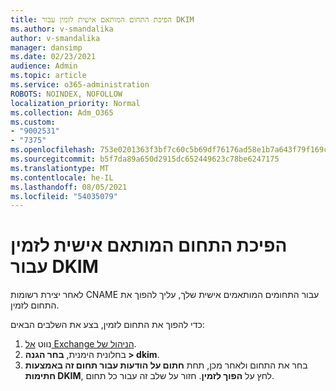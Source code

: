 ```yaml
---
title: הפיכת התחום המותאם אישית לזמין עבור DKIM
ms.author: v-smandalika
author: v-smandalika
manager: dansimp
ms.date: 02/23/2021
audience: Admin
ms.topic: article
ms.service: o365-administration
ROBOTS: NOINDEX, NOFOLLOW
localization_priority: Normal
ms.collection: Adm_O365
ms.custom:
- "9002531"
- "7375"
ms.openlocfilehash: 753e0201363f3bf7c60c5b69df76176ad58e1b7a643f79f169c71af20b0a35d9
ms.sourcegitcommit: b5f7da89a650d2915dc652449623c78be6247175
ms.translationtype: MT
ms.contentlocale: he-IL
ms.lasthandoff: 08/05/2021
ms.locfileid: "54035079"
---
```

# <a name="enable-the-custom-domain-for-dkim"></a>הפיכת התחום המותאם אישית לזמין עבור DKIM

לאחר יצירת רשומות CNAME עבור התחומים המותאמים אישית שלך, עליך להפוך את התחום לזמין.

כדי להפוך את התחום לזמין, בצע את השלבים הבאים:

1. נווט [אל Exchange הניהול של](https://outlook.office365.com/ecp/).
2. בחלונית הימנית, **בחר הגנה > dkim**.
3. בחר את התחום ולאחר מכן, תחת **חתום על הודעות עבור תחום זה באמצעות חתימות DKIM**, לחץ על **הפוך לזמין**. חזור על שלב זה עבור כל תחום.

